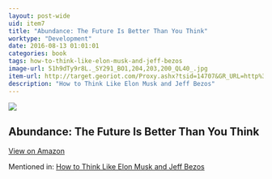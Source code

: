 ```yaml
---
layout: post-wide
uid: item7
title: "Abundance: The Future Is Better Than You Think"
worktype: "Development"
date: 2016-08-13 01:01:01
categories: book
tags: how-to-think-like-elon-musk-and-jeff-bezos
image-url: 51h9dTy9r8L._SY291_BO1,204,203,200_QL40_.jpg
item-url: http://target.georiot.com/Proxy.ashx?tsid=14707&GR_URL=http%3A%2F%2Fwww.amazon.com%2FAbundance-Future-Better-Than-Think%2Fdp%2F145161683X%2F
description: "How to Think Like Elon Musk and Jeff Bezos"
---
```

<a href="http://target.georiot.com/Proxy.ashx?tsid=14707&GR_URL=http%3A%2F%2Fwww.amazon.com%2FAbundance-Future-Better-Than-Think%2Fdp%2F145161683X%2F" target="blank"><img src="../../../../img/thumbs/51h9dTy9r8L._SY291_BO1,204,203,200_QL40_.jpg" class="prod-img"></a>
<h2>Abundance: The Future Is Better Than You Think</h2>
<p><a class="btn btn-primary" href="http://target.georiot.com/Proxy.ashx?tsid=14707&GR_URL=http%3A%2F%2Fwww.amazon.com%2FAbundance-Future-Better-Than-Think%2Fdp%2F145161683X%2F" target="blank">View on Amazon</a><p>
<p>Mentioned in: <a href="http://fourhourworkweek.com/2015/01/20/elon-musk-and-jeff-bezos/" target="blank">How to Think Like Elon Musk and Jeff Bezos</a></p>
